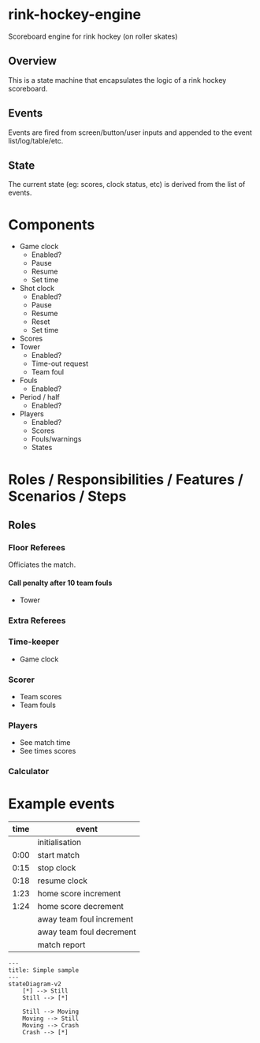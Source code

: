 # rink-hockey-engine
Scoreboard engine for rink hockey (on roller skates)

## Overview

This is a state machine that encapsulates the logic of a rink hockey scoreboard.

## Events

Events are fired from screen/button/user inputs and appended to the event list/log/table/etc.

## State

The current state (eg: scores, clock status, etc) is derived from the list of events.

# Components

- Game clock
    - Enabled?
    - Pause
    - Resume
    - Set time
- Shot clock
    - Enabled?
    - Pause
    - Resume
    - Reset
    - Set time
- Scores
- Tower
    - Enabled?
    - Time-out request
    - Team foul
- Fouls
    - Enabled?
- Period / half
    - Enabled?
- Players
    - Enabled?
    - Scores
    - Fouls/warnings
    - States

# Roles / Responsibilities / Features / Scenarios / Steps

## Roles

### Floor Referees

Officiates the match.

#### Call penalty after 10 team fouls

- Tower

### Extra Referees

### Time-keeper

- Game clock

### Scorer

- Team scores
- Team fouls

### Players

- See match time
- See times scores

### Calculator

# Example events

| time | event |
| ---- | ----- |
|      | initialisation |
| 0:00 | start match |
| 0:15 | stop clock |
| 0:18 | resume clock |
| 1:23 | home score increment |
| 1:24 | home score decrement |
|      | away team foul increment |
|      | away team foul decrement |
|      | match report |

```mermaid
---
title: Simple sample
---
stateDiagram-v2
    [*] --> Still
    Still --> [*]

    Still --> Moving
    Moving --> Still
    Moving --> Crash
    Crash --> [*]
```